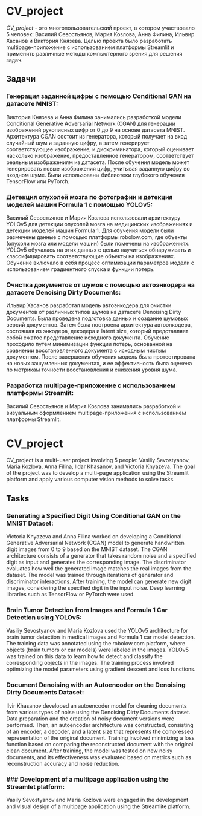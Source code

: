 # CV_project

*CV_project* - это многопользовательский проект, в котором участвовало 5 человек: Василий Севостьянов, Мария Козлова, Анна Филина, Ильвир Хасанов и Виктория Князева. Целью проекта было разработать  multipage-приложение с использованием платформы Streamlit и применить различные методы компьютерного зрения для решения задач.

## Задачи

### Генерация заданной цифры с помощью Conditional GAN на датасете MNIST:
Виктория Князева и Анна Филина занимались разработкой модели Conditional Generative Adversarial Network (CGAN) для генерации изображений рукописных цифр от 0 до 9 на основе датасета MNIST. Архитектура CGAN состоит из генератора, который получает на вход случайный шум и заданную цифру, а затем генерирует соответствующее изображение, и дискриминатора, который оценивает насколько изображение, предоставленное генератором, соответствует реальным изображениям из датасета. После обучения модель может генерировать новые изображения цифр, учитывая заданную цифру во входном шуме. Были использованы библиотеки глубокого обучения TensorFlow или PyTorch.

### Детекция опухолей мозга по фотографии и детекция моделей машин Formula 1 с помощью YOLOv5:
Василий Севостьянов и Мария Козлова использовали архитектуру YOLOv5 для детекции опухолей мозга на медицинских изображениях и детекции моделей машин Formula 1. Для обучения модели были размечены данные с помощью платформы robolow.com, где объекты (опухоли мозга или модели машин) были помечены на изображениях. YOLOv5 обучалась на этих данных с целью научиться обнаруживать и классифицировать соответствующие объекты на изображениях. Обучение включало в себя процесс оптимизации параметров модели с использованием градиентного спуска и функции потерь.

### Очистка документов от шумов с помощью автоэнкодера на датасете Denoising Dirty Documents:
Ильвир Хасанов разработал модель автоэнкодера для очистки документов от различных типов шумов на датасете Denoising Dirty Documents. Была проведена подготовка данных и создание шумовых версий документов. Затем была построена архитектура автоэнкодера, состоящая из энкодера, декодера и  latent size, который представляет собой сжатое представление исходного документа. Обучение проходило путем минимизации функции потерь, основанной на сравнении восстановленного документа с исходным чистым документом. После завершения обучения модель была протестирована на новых зашумленных документах, и ее эффективность была оценена по метрикам точности восстановления и снижения уровня шума.

### Разработка multipage-приложение с использованием платформы Streamlit:
Василий Севостьянов и Мария Козлова занимались разработкой и визуальным оформлением multipage-приложения с использованием платформы Streamlit.


# CV_project

CV_project is a multi-user project involving 5 people: Vasiliy Sevostyanov, Maria Kozlova, Anna Filina, Ildar Khasanov, and Victoria Knyazeva. The goal of the project was to develop a multi-page application using the Streamlit platform and apply various computer vision methods to solve tasks.

## Tasks

### Generating a Specified Digit Using Conditional GAN on the MNIST Dataset:
Victoria Knyazeva and Anna Filina worked on developing a Conditional Generative Adversarial Network (CGAN) model to generate handwritten digit images from 0 to 9 based on the MNIST dataset. The CGAN architecture consists of a generator that takes random noise and a specified digit as input and generates the corresponding image. The discriminator evaluates how well the generated image matches the real images from the dataset. The model was trained through iterations of generator and discriminator interactions. After training, the model can generate new digit images, considering the specified digit in the input noise. Deep learning libraries such as TensorFlow or PyTorch were used.

### Brain Tumor Detection from Images and Formula 1 Car Detection using YOLOv5:
Vasiliy Sevostyanov and Maria Kozlova used the YOLOv5 architecture for brain tumor detection in medical images and Formula 1 car model detection. The training data was annotated using the robolow.com platform, where objects (brain tumors or car models) were labeled in the images. YOLOv5 was trained on this data to learn how to detect and classify the corresponding objects in the images. The training process involved optimizing the model parameters using gradient descent and loss functions.

### Document Denoising with an Autoencoder on the Denoising Dirty Documents Dataset:
Ilvir Khasanov developed an autoencoder model for cleaning documents from various types of noise using the Denoising Dirty Documents dataset. Data preparation and the creation of noisy document versions were performed. Then, an autoencoder architecture was constructed, consisting of an encoder, a decoder, and a latent size that represents the compressed representation of the original document. Training involved minimizing a loss function based on comparing the reconstructed document with the original clean document. After training, the model was tested on new noisy documents, and its effectiveness was evaluated based on metrics such as reconstruction accuracy and noise reduction.

### ### Development of a multipage application using the Streamlet platform:
Vasily Sevostyanov and Maria Kozlova were engaged in the development and visual design of a multipage application using the Streamlite platform.
